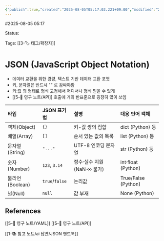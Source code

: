 ```yaml
---
{"publish":true,"created":"2025-08-05T05:17:02.221+09:00","modified":"2025-08-05T05:23:04.486+09:00","cssclasses":""}
---
```


#2025-08-05 05:17

Status: 

Tags: [[3-🏷️ 태그/확장자]]

# JSON (JavaScript Object Notation)
- 데이터 교환을 위한 경량, 텍스트 기반 데이터 교환 포맷
- 키, 문자열은 반드시 "" 로 감싸야함
- 키:값 의 형태로 형식 고정해서 어디서나 형식 믿을 수 있게
- [[5-💎 영구 노트/API]] 호출에 거의 반표준으로 굉장히 많이 쓰임

| 타입           | JSON 표기법       | 설명                  | 대응 언어 객체            |
| :----------- | :------------- | :------------------ | :------------------ |
| 객체(Object)   | `{}`           | 키-값 쌍의 집합           | dict (Python) 등     |
| 배열(Array)    | `[]`           | 순서 있는 값의 목록         | list (Python) 등     |
| 문자열(String)  | `"..."`        | UTF-8 인코딩 문자열       | str (Python) 등      |
| 숫자(Number)   | `123`, `3.14`  | 정수·실수 지원 (NaN·∞ 불가) | int·float (Python)  |
| 불리언(Boolean) | `true`/`false` | 논리값                 | True/False (Python) |
| 널(Null)      | `null`         | 값 부재                | None (Python)       |

## References
 [[5-💎 영구 노트/YAML]]
 [[5-💎 영구 노트/API]]

[[1-📚 참고 노트/ai 답변/JSON 핸드북]]